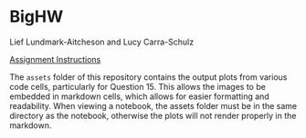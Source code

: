 # BigHW

Lief Lundmark-Aitcheson and Lucy Carra-Schulz

[Assignment Instructions](https://courses.smp.uq.edu.au/MATH2504/2022/assessment_html/bighw.html)

The `assets` folder of this repository contains the output plots from various code cells, particularly for Question 15. This allows the images to be embedded in markdown cells, which allows for easier formatting and readability. When viewing a notebook, the assets folder must be in the same directory as the notebook, otherwise the plots will not render properly in the markdown.
